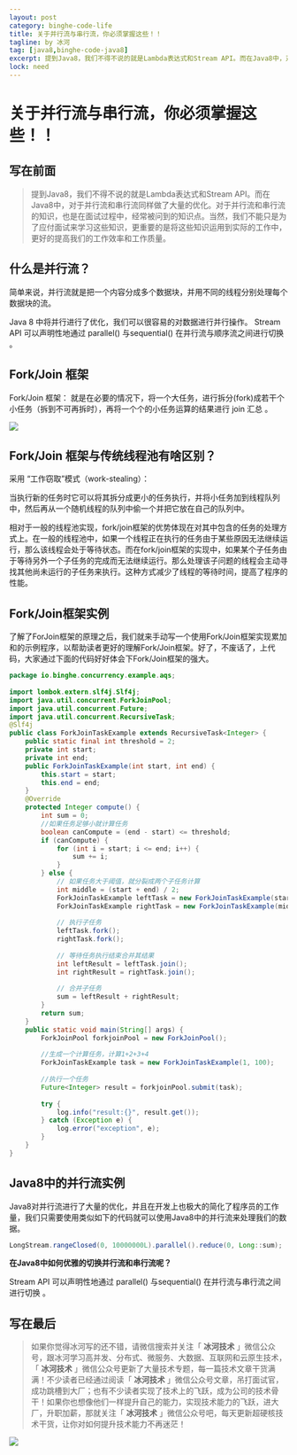 ```yaml
---
layout: post
category: binghe-code-life
title: 关于并行流与串行流，你必须掌握这些！！
tagline: by 冰河
tag: [java8,binghe-code-java8]
excerpt: 提到Java8，我们不得不说的就是Lambda表达式和Stream API。而在Java8中，对于并行流和串行流同样做了大量的优化。对于并行流和串行流的知识，也是在面试过程中，经常被问到的知识点。当然，我们不能只是为了应付面试来学习这些知识，更重要的是将这些知识运用到实际的工作中，更好的提高我们的工作效率和工作质量。
lock: need
---
```


# 关于并行流与串行流，你必须掌握这些！！

## 写在前面

> 提到Java8，我们不得不说的就是Lambda表达式和Stream API。而在Java8中，对于并行流和串行流同样做了大量的优化。对于并行流和串行流的知识，也是在面试过程中，经常被问到的知识点。当然，我们不能只是为了应付面试来学习这些知识，更重要的是将这些知识运用到实际的工作中，更好的提高我们的工作效率和工作质量。

## 什么是并行流？

简单来说，并行流就是把一个内容分成多个数据块，并用不同的线程分别处理每个数据块的流。

Java 8 中将并行进行了优化，我们可以很容易的对数据进行并行操作。 Stream API 可以声明性地通过 parallel() 与sequential() 在并行流与顺序流之间进行切换 。

## Fork/Join 框架 

Fork/Join 框架： 就是在必要的情况下，将一个大任务，进行拆分(fork)成若干个小任务（拆到不可再拆时），再将一个个的小任务运算的结果进行 join 汇总 。

![](F/images/java/java8/2022-03-31-012-01.jpg)



## Fork/Join 框架与传统线程池有啥区别？  

采用 “工作窃取”模式（work-stealing）：

当执行新的任务时它可以将其拆分成更小的任务执行，并将小任务加到线程队列中，然后再从一个随机线程的队列中偷一个并把它放在自己的队列中。

相对于一般的线程池实现，fork/join框架的优势体现在对其中包含的任务的处理方式上。在一般的线程池中，如果一个线程正在执行的任务由于某些原因无法继续运行，那么该线程会处于等待状态。而在fork/join框架的实现中，如果某个子任务由于等待另外一个子任务的完成而无法继续运行。那么处理该子问题的线程会主动寻找其他尚未运行的子任务来执行。这种方式减少了线程的等待时间，提高了程序的性能。 

## Fork/Join框架实例

了解了ForJoin框架的原理之后，我们就来手动写一个使用Fork/Join框架实现累加和的示例程序，以帮助读者更好的理解Fork/Join框架。好了，不废话了，上代码，大家通过下面的代码好好体会下Fork/Join框架的强大。

```java
package io.binghe.concurrency.example.aqs;
 
import lombok.extern.slf4j.Slf4j;
import java.util.concurrent.ForkJoinPool;
import java.util.concurrent.Future;
import java.util.concurrent.RecursiveTask;
@Slf4j
public class ForkJoinTaskExample extends RecursiveTask<Integer> {
    public static final int threshold = 2;
    private int start;
    private int end;
    public ForkJoinTaskExample(int start, int end) {
        this.start = start;
        this.end = end;
    }
    @Override
    protected Integer compute() {
        int sum = 0;
        //如果任务足够小就计算任务
        boolean canCompute = (end - start) <= threshold;
        if (canCompute) {
            for (int i = start; i <= end; i++) {
                sum += i;
            }
        } else {
            // 如果任务大于阈值，就分裂成两个子任务计算
            int middle = (start + end) / 2;
            ForkJoinTaskExample leftTask = new ForkJoinTaskExample(start, middle);
            ForkJoinTaskExample rightTask = new ForkJoinTaskExample(middle + 1, end);
 
            // 执行子任务
            leftTask.fork();
            rightTask.fork();
 
            // 等待任务执行结束合并其结果
            int leftResult = leftTask.join();
            int rightResult = rightTask.join();
 
            // 合并子任务
            sum = leftResult + rightResult;
        }
        return sum;
    }
    public static void main(String[] args) {
        ForkJoinPool forkjoinPool = new ForkJoinPool();
 
        //生成一个计算任务，计算1+2+3+4
        ForkJoinTaskExample task = new ForkJoinTaskExample(1, 100);
 
        //执行一个任务
        Future<Integer> result = forkjoinPool.submit(task);
 
        try {
            log.info("result:{}", result.get());
        } catch (Exception e) {
            log.error("exception", e);
        }
    }
}
```

## Java8中的并行流实例

Java8对并行流进行了大量的优化，并且在开发上也极大的简化了程序员的工作量，我们只需要使用类似如下的代码就可以使用Java8中的并行流来处理我们的数据。

```java
LongStream.rangeClosed(0, 10000000L).parallel().reduce(0, Long::sum);
```

**在Java8中如何优雅的切换并行流和串行流呢？**

Stream API 可以声明性地通过 parallel() 与sequential() 在并行流与串行流之间进行切换 。

## 写在最后

> 如果你觉得冰河写的还不错，请微信搜索并关注「 **冰河技术** 」微信公众号，跟冰河学习高并发、分布式、微服务、大数据、互联网和云原生技术，「 **冰河技术** 」微信公众号更新了大量技术专题，每一篇技术文章干货满满！不少读者已经通过阅读「 **冰河技术** 」微信公众号文章，吊打面试官，成功跳槽到大厂；也有不少读者实现了技术上的飞跃，成为公司的技术骨干！如果你也想像他们一样提升自己的能力，实现技术能力的飞跃，进大厂，升职加薪，那就关注「 **冰河技术** 」微信公众号吧，每天更新超硬核技术干货，让你对如何提升技术能力不再迷茫！

![](https://img-blog.csdnimg.cn/20200906013715889.png)









